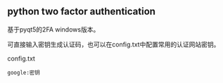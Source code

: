 ## python two factor authentication

基于pyqt5的2FA windows版本。

可直接输入密钥生成认证码，也可以在config.txt中配置常用的认证网站密钥。

config.txt
```
google:密钥
```

